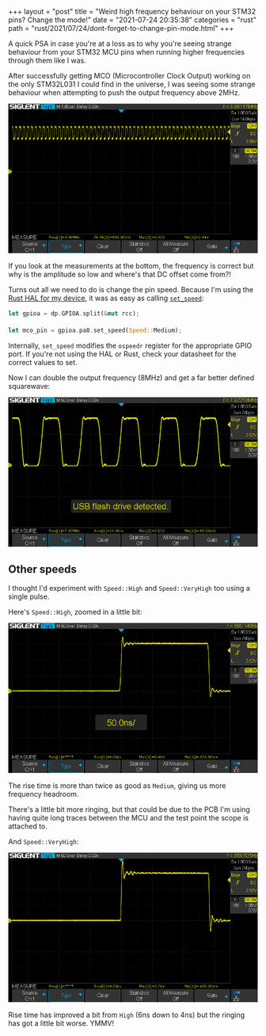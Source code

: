 +++
layout = "post"
title = "Weird high frequency behaviour on your STM32 pins? Change the mode!"
date = "2021-07-24 20:35:38"
categories = "rust"
path = "rust/2021/07/24/dont-forget-to-change-pin-mode.html"
+++

A quick PSA in case you're at a loss as to why you're seeing strange behaviour from your STM32 MCU
pins when running higher frequencies through them like I was.

After successfully getting MCO (Microcontroller Clock Output) working on the only STM32L031 I could
find in the universe, I was seeing some strange behaviour when attempting to push the output
frequency above 2MHz.

![](/assets/images/mco/mco-1.png)

If you look at the measurements at the bottom, the frequency is correct but why is the amplitude so
low and where's that DC offset come from?!

Turns out all we need to do is change the pin speed. Because I'm using the
[Rust HAL for my device](github.com/stm32-rs/stm32l0xx-hal), it was as easy as calling
[`set_speed`](https://docs.rs/stm32l0xx-hal/0.7.0/stm32l0xx_hal/gpio/gpioa/struct.PA8.html#method.set_speed):

```rust
let gpioa = dp.GPIOA.split(&mut rcc);

let mco_pin = gpioa.pa8.set_speed(Speed::Medium);
```

Internally, `set_speed` modifies the `ospeedr` register for the appropriate GPIO port. If you're not
using the HAL or Rust, check your datasheet for the correct values to set.

Now I can double the output frequency (8MHz) and get a far better defined squarewave:

![](/assets/images/mco/mco-8mhz.png)

## Other speeds

I thought I'd experiment with `Speed::High` and `Speed::VeryHigh` too using a single pulse.

Here's `Speed::High`, zoomed in a little bit:

![](/assets/images/mco/pin-speed-high.png)

The rise time is more than twice as good as `Medium`, giving us more frequency headroom.

There's a little bit more ringing, but that could be due to the PCB I'm using having quite long
traces between the MCU and the test point the scope is attached to.

And `Speed::VeryHigh`:

![](/assets/images/mco/pin-speed-veryhigh.png)

Rise time has improved a bit from `High` (6ns down to 4ns) but the ringing has got a little bit
worse. YMMV!
